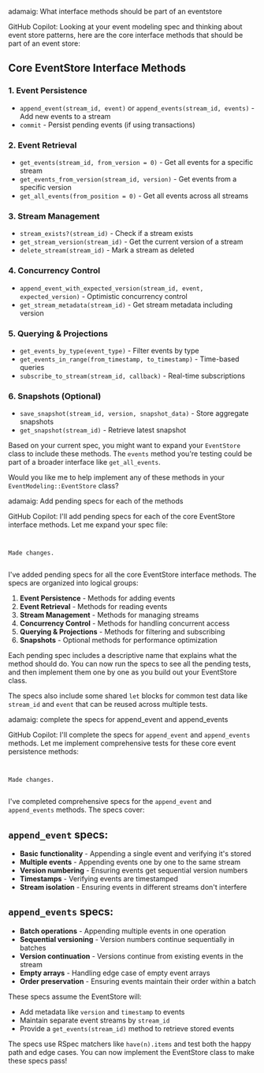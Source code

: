 
adamaig: What interface methods should be part of an eventstore

GitHub Copilot: Looking at your event modeling spec and thinking about event store patterns, here are the core interface methods that should be part of an event store:

## Core EventStore Interface Methods

### 1. **Event Persistence**
- `append_event(stream_id, event)` or `append_events(stream_id, events)` - Add new events to a stream
- `commit` - Persist pending events (if using transactions)

### 2. **Event Retrieval**
- `get_events(stream_id, from_version = 0)` - Get all events for a specific stream
- `get_events_from_version(stream_id, version)` - Get events from a specific version
- `get_all_events(from_position = 0)` - Get all events across all streams

### 3. **Stream Management**
- `stream_exists?(stream_id)` - Check if a stream exists
- `get_stream_version(stream_id)` - Get the current version of a stream
- `delete_stream(stream_id)` - Mark a stream as deleted

### 4. **Concurrency Control**
- `append_event_with_expected_version(stream_id, event, expected_version)` - Optimistic concurrency control
- `get_stream_metadata(stream_id)` - Get stream metadata including version

### 5. **Querying & Projections**
- `get_events_by_type(event_type)` - Filter events by type
- `get_events_in_range(from_timestamp, to_timestamp)` - Time-based queries
- `subscribe_to_stream(stream_id, callback)` - Real-time subscriptions

### 6. **Snapshots (Optional)**
- `save_snapshot(stream_id, version, snapshot_data)` - Store aggregate snapshots
- `get_snapshot(stream_id)` - Retrieve latest snapshot

Based on your current spec, you might want to expand your `EventStore` class to include these methods. The `events` method you're testing could be part of a broader interface like `get_all_events`.

Would you like me to help implement any of these methods in your `EventModeling::EventStore` class?

adamaig: Add pending specs for each of the methods

GitHub Copilot: I'll add pending specs for each of the core EventStore interface methods. Let me expand your spec file: 
```


Made changes.


```
I've added pending specs for all the core EventStore interface methods. The specs are organized into logical groups:

1. **Event Persistence** - Methods for adding events
2. **Event Retrieval** - Methods for reading events
3. **Stream Management** - Methods for managing streams
4. **Concurrency Control** - Methods for handling concurrent access
5. **Querying & Projections** - Methods for filtering and subscribing
6. **Snapshots** - Optional methods for performance optimization

Each pending spec includes a descriptive name that explains what the method should do. You can now run the specs to see all the pending tests, and then implement them one by one as you build out your EventStore class.

The specs also include some shared `let` blocks for common test data like `stream_id` and `event` that can be reused across multiple tests.

adamaig: complete the specs for append_event and append_events

GitHub Copilot: I'll complete the specs for `append_event` and `append_events` methods. Let me implement comprehensive tests for these core event persistence methods: 
```


Made changes.


```
I've completed comprehensive specs for the `append_event` and `append_events` methods. The specs cover:

## `append_event` specs:
- **Basic functionality** - Appending a single event and verifying it's stored
- **Multiple events** - Appending events one by one to the same stream
- **Version numbering** - Ensuring events get sequential version numbers
- **Timestamps** - Verifying events are timestamped
- **Stream isolation** - Ensuring events in different streams don't interfere

## `append_events` specs:
- **Batch operations** - Appending multiple events in one operation
- **Sequential versioning** - Version numbers continue sequentially in batches
- **Version continuation** - Versions continue from existing events in the stream
- **Empty arrays** - Handling edge case of empty event arrays
- **Order preservation** - Ensuring events maintain their order within a batch

These specs assume the EventStore will:
- Add metadata like `version` and `timestamp` to events
- Maintain separate event streams by `stream_id`
- Provide a `get_events(stream_id)` method to retrieve stored events

The specs use RSpec matchers like `have(n).items` and test both the happy path and edge cases. You can now implement the EventStore class to make these specs pass!
